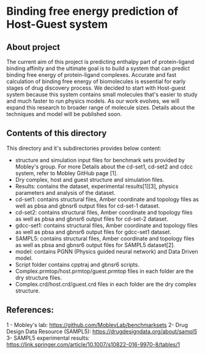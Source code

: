 # Binding free energy prediction of Host-Guest system
## About project
The current aim of this project is predicting enthalpy part of protein-ligand binding affinity and the ultimate goal is to build a system that can predict binding free energy of protein-ligand complexes. Accurate and fast calculation of binding free energy of biomolecules is essential for early stages of drug discovery process. We decided to start with Host-guest system because this system contains small molecules that's easier to study and much faster to run physics models. As our work evolves, we will expand this research to broader range of molecule sizes. Details about the techniques and model will be published soon.
## Contents of this directory
This directory and it's subdirectories provides below content:
- structure and simulation input files for benchmark sets provided by Mobley's group. For more
Details about the cd-set1, cd-set2 and cdcc system, refer to Mobley GitHub page [1].
- Dry complex, host and guest structure and simulation files.
- Results: contains the dataset, experimental results[1][3], physics parameters and analysis of the dataset.
- cd-set1: contains structural files, Amber coordinate and topology files as well as pbsa and gbnsr6 output files for cd-set-1 dataset.
- cd-set2: contains structural files, Amber coordinate and topology files as well as pbsa and gbnsr6 output files for cd-set-2 dataset.
- gdcc-set1: contains structural files, Amber coordinate and topology files as well as pbsa and gbnsr6 output files for gdcc-set1 dataset.
- SAMPL5: contains structural files, Amber coordinate and topology files as well as pbsa and gbnsr6 output files for SAMPL5 dataset[2].
- model: contains PGNN (Physics guided neural network) and Data Driven model.
- Script folder contains cpptraj and gbnsr6 scripts. 
- Complex.prmtop/host.prmtop/guest.prmtop files in each folder are the dry structure files.
- Complex.crd/host.crd/guest.crd files in each folder are the dry complex structure.



## References:
1 - Mobley's lab: https://github.com/MobleyLab/benchmarksets
2- Drug Design Data Resource (SAMPL5): https://drugdesigndata.org/about/sampl5
3- SAMPL5 experimental results: https://link.springer.com/article/10.1007/s10822-016-9970-8/tables/1